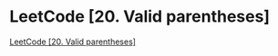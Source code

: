 # LeetCode [20. Valid parentheses]
[LeetCode [20. Valid parentheses]](https://aiwithcloud.com/2022/09/19/leetcode_20-_valid_parentheses/)